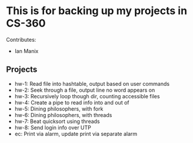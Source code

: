 # This is for backing up my projects in CS-360

Contributes: 
- Ian Manix

## Projects
- hw-1: Read file into hashtable, output based on user commands
- hw-2: Seek through a file, output line no word appears on
- hw-3: Recursively loop though dir, counting accessible files
- hw-4: Create a pipe to read info into and out of
- hw-5: Dining philosophers, with fork
- hw-6: Dining philosophers, with threads
- hw-7: Beat quicksort using threads
- hw-8: Send login info over UTP
- ec:	Print via alarm, update print via separate alarm

